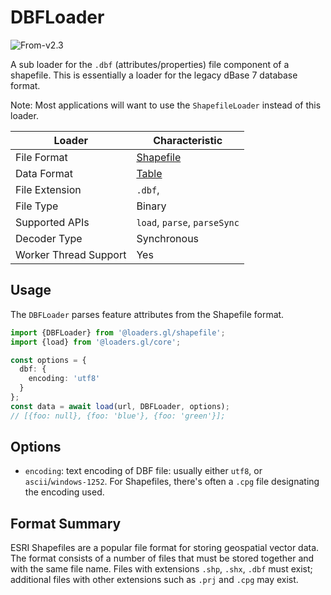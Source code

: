 # DBFLoader

<p class="badges">
  <img src="https://img.shields.io/badge/From-v2.3-blue.svg?style=flat-square" alt="From-v2.3" />
</p>

A sub loader for the `.dbf` (attributes/properties) file component of a shapefile. This is essentially a loader for the legacy dBase 7 database format.

Note: Most applications will want to use the `ShapefileLoader` instead of this loader.

| Loader                | Characteristic                                         |
| --------------------- | ------------------------------------------------------ |
| File Format           | [Shapefile](/docs/modules/shapefile/formats/shapefile) |
| Data Format           | [Table](/docs/specifications/category-table)           |
| File Extension        | `.dbf`,                                                |
| File Type             | Binary                                                 |
| Supported APIs        | `load`, `parse`, `parseSync`                           |
| Decoder Type          | Synchronous                                            |
| Worker Thread Support | Yes                                                    |

## Usage

The `DBFLoader` parses feature attributes from the Shapefile format.

```typescript
import {DBFLoader} from '@loaders.gl/shapefile';
import {load} from '@loaders.gl/core';

const options = {
  dbf: {
    encoding: 'utf8'
  }
};
const data = await load(url, DBFLoader, options);
// [{foo: null}, {foo: 'blue'}, {foo: 'green'}];
```

## Options

- `encoding`: text encoding of DBF file: usually either `utf8`, or `ascii`/`windows-1252`. For Shapefiles, there's often a `.cpg` file designating the encoding used.

## Format Summary

ESRI Shapefiles are a popular file format for storing geospatial vector data.
The format consists of a number of files that must be stored together and with
the same file name. Files with extensions `.shp`, `.shx`, `.dbf` must exist;
additional files with other extensions such as `.prj` and `.cpg` may exist.
